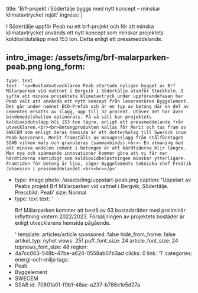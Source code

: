 title: 'Brf-projekt i Södertälje byggs med nytt koncept – minskar klimatavtrycket rejält'
ingress: |
  <p>I Södertälje uppför Peab nu ett brf-projekt och för att minska klimatavtrycket används ett nytt koncept som minskar projektets koldioxidutsläpp med 153 ton. Detta enligt ett pressmeddelande.
  </p>
  
intro_image: /assets/img/brf-malarparken-peab.png
long_form:
  -
    type: text
    text: '<p>Bostadsutvecklaren Peab startade nyligen bygget av Brf Mälarparken vid vattnet i Bergvik i Södertälje utanför Stockholm. I syfte att minska projektets klimatavtryck under uppförandefasen har Peab valt att använda ett nytt koncept från leverantören Byggelement. Det går under namnet ECO-Prefab och är en typ av betong där en del av cementen ersatts av slagg, upp till 32 procent. Utöver det har även bindemedelshalten optimerats. På så sätt kan projektets koldioxidutsläpp bli 153 ton lägre, enligt ett pressmeddelande från utvecklaren.<br><br>Betongprodukten kallas för Merit och tas fram av SWECEM som enligt deras hemsida är ett dotterbolag till Swerock inom Peab-koncernen. Merit framställs av masugnsslagg från stålföretaget SSAB vilken mals och granuleras (sammanbinds).<br>– En utmaning med att minska andelen cement i betongen är att härdtiderna blir längre. Men nya och spännande innovationer kommer göra att vi får ner härdtiderna samtidigt som koldioxidbelastningen minskar ytterligare. Framtiden för betong är ljus, säger Byggelements tekniska chef Fredrik Johansson i pressmeddelandet.<br><br></p>'
  -
    type: image
    photo: /assets/img/uppstart-peab.png
    caption: 'Uppstart av Peabs projekt Brf Mälarparken vid vattnet i Bergvik, Södertälje. Pressbild: Peab'
    size: Normal
  -
    type: text
    text: '<p>Brf Mälarparken kommer att bestå av 63 bostadsrätter med preliminär inflyttning vintern 2022/2023. Försäljningen av projektets bostäder är enligt utvecklarens hemsida pågående.</p>'
template: articles/article
sponsored: false
hide_from_home: false
artikel_typ: nyhet
views: 251
puff_font_size: 24
article_font_size: 24
topnews_font_size: 48
region:
  - 4a7cc063-548b-47be-a624-0558ab07b3ad
clicks: 0
link: '1'
categories: energi-och-miljo
tags:
  - Peab
  - Byggelement
  - SWECEM
  - SSAB
id: 70801a01-f9b1-48ac-a237-b786e1e5d27a
